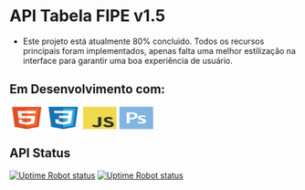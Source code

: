 # API Tabela FIPE v1.5
* Este projeto está atualmente 80% concluido. Todos os recursos principais foram implementados, apenas falta uma melhor estilização na interface para garantir uma boa experiência de usuário.



## Em Desenvolvimento com: <br>
 <div>
     <img align='center' height='40' width='60' title='HTML5' alt='html5' src='https://github.com/devicons/devicon/blob/master/icons/html5/html5-original.svg' />
     <img align='center' height='40' width='60' title='CSS3' alt='css3' src='https://github.com/devicons/devicon/blob/master/icons/css3/css3-original.svg' />
     <img align='center' height='40' width='60' title='CSS3' alt='css3' src='https://github.com/devicons/devicon/blob/master/icons/javascript/javascript-original.svg' />
   <img align='center' height='40' width='60' title='CSS3' alt='css3' src='https://github.com/devicons/devicon/blob/master/icons/photoshop/photoshop-plain.svg' />
</div>

## API Status
[![Uptime Robot status](https://img.shields.io/uptimerobot/status/m792332790-ff28744d182f8df575324136?style=for-the-badge&label=Fipe%20API)](http://parallelum.com.br/fipe/status) [![Uptime Robot status](https://img.shields.io/uptimerobot/status/m792381741-24bdd8f165658ec9e85edea8?style=for-the-badge&label=Fipe.org%20(Official%20Website))](http://parallelum.com.br/fipe/status)


